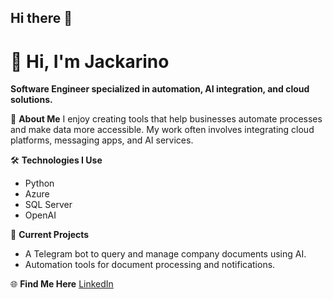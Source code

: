 ## Hi there 👋

# 👋 Hi, I'm Jackarino

**Software Engineer specialized in automation, AI integration, and cloud solutions.**

🎯 **About Me**
I enjoy creating tools that help businesses automate processes and make data more accessible. My work often involves integrating cloud platforms, messaging apps, and AI services.

🛠️ **Technologies I Use**
- Python
- Azure
- SQL Server
- OpenAI

🚀 **Current Projects**
- A Telegram bot to query and manage company documents using AI.
- Automation tools for document processing and notifications.

🌐 **Find Me Here**
[LinkedIn](https://www.linkedin.com/in/francisco-munoz-martin/)

